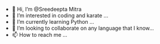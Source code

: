 - 👋 Hi, I’m @Sreedeepta Mitra
- 👀 I’m interested in coding and karate ...
- 🌱 I’m currently learning Python ...
- 💞️ I’m looking to collaborate on any language that I know...
- 📫 How to reach me ...

<!---
Sreedeepta/Sreedeepta is a ✨ special ✨ repository because its `README.md` (this file) appears on your GitHub profile.
You can click the Preview link to take a look at your changes.
--->

